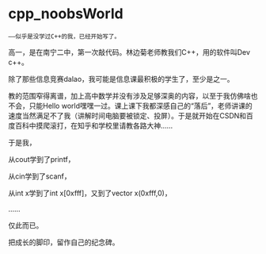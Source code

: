 # cpp_noobsWorld
    ——似乎是没学过C++的我，已经开始写了。

高一，是在南宁二中，第一次敲代码。林边菊老师教我们C++，用的软件叫Dev c++。

除了那些信息竞赛dalao，我可能是信息课最积极的学生了，至少是之一。

教的范围窄得离谱，加上高中数学并没有涉及足够深奥的内容，以至于我仿佛啥也不会，只能Hello world嘿嘿一过。课上课下我都深感自己的“落后”，老师讲课的速度当然满足不了我（讲解时间电脑要被锁定、投屏）。于是就开始在CSDN和百度百科中摸爬滚打，在知乎和学校里请教各路大神……

于是我，

从cout学到了printf，

从cin学到了scanf，

从int x学到了int x[0xfff]，又到了vector<int> x(0xfff,0)，

……

仅此而已。

把成长的脚印，留作自己的纪念碑。
